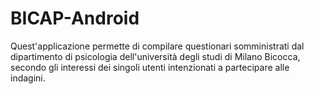 # BICAP-Android
Quest'applicazione permette di compilare questionari somministrati dal dipartimento di psicologia dell'università degli studi di Milano Bicocca, secondo gli interessi dei singoli utenti intenzionati a partecipare alle indagini.

